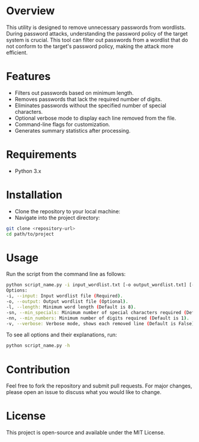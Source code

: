 # Overview
This utility is designed to remove unnecessary passwords from wordlists. During password attacks, understanding the password policy of the target system is crucial. This tool can filter out passwords from a wordlist that do not conform to the target's password policy, making the attack more efficient.

# Features
* Filters out passwords based on minimum length.
* Removes passwords that lack the required number of digits.
* Eliminates passwords without the specified number of special characters.
* Optional verbose mode to display each line removed from the file.
* Command-line flags for customization.
* Generates summary statistics after processing.

# Requirements
* Python 3.x

# Installation
* Clone the repository to your local machine:
* Navigate into the project directory:
```bash
git clone <repository-url>
cd path/to/project
```
# Usage
Run the script from the command line as follows:
```bash
python script_name.py -i input_wordlist.txt [-o output_wordlist.txt] [-l 8] [-sn 1] [-nn 1] [-v]
Options:
-i, --input: Input wordlist file (Required).
-o, --output: Output wordlist file (Optional).
-l, --length: Minimum word length (Default is 8).
-sn, --min_specials: Minimum number of special characters required (Default is 1).
-nn, --min_numbers: Minimum number of digits required (Default is 1).
-v, --verbose: Verbose mode, shows each removed line (Default is False).
```
To see all options and their explanations, run:
```bash
python script_name.py -h
```
# Contribution
Feel free to fork the repository and submit pull requests. For major changes, please open an issue to discuss what you would like to change.

# License
This project is open-source and available under the MIT License.
